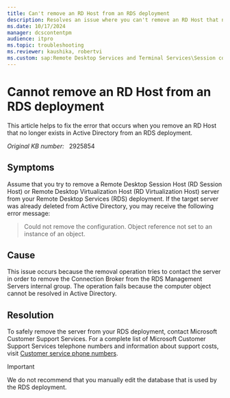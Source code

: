 ```yaml
---
title: Can't remove an RD Host from an RDS deployment
description: Resolves an issue where you can't remove an RD Host that no longer exists in Active Directory from an RDS deployment.
ms.date: 10/17/2024
manager: dcscontentpm
audience: itpro
ms.topic: troubleshooting
ms.reviewer: kaushika, robertvi
ms.custom: sap:Remote Desktop Services and Terminal Services\Session connectivity, csstroubleshoot
---
```

# Cannot remove an RD Host from an RDS deployment

This article helps to fix the error that occurs when you remove an RD Host that no longer exists in Active Directory from an RDS deployment.

_Original KB number:_ &nbsp; 2925854

## Symptoms

Assume that you try to remove a Remote Desktop Session Host (RD Session Host) or Remote Desktop Virtualization Host (RD Virtualization Host) server from your Remote Desktop Services (RDS) deployment. If the target server was already deleted from Active Directory, you may receive the following error message:

> Could not remove the configuration. Object reference not set to an instance of an object.

## Cause

This issue occurs because the removal operation tries to contact the server in order to remove the Connection Broker from the RDS Management Servers internal group. The operation fails because the computer object cannot be resolved in Active Directory.

## Resolution

To safely remove the server from your RDS deployment, contact Microsoft Customer Support Services. For a complete list of Microsoft Customer Support Services telephone numbers and information about support costs, visit [Customer service phone numbers](https://support.microsoft.com/topic/global-customer-service-phone-numbers-c0389ade-5640-e588-8b0e-28de8afeb3f2).

> [!IMPORTANT]
> We do not recommend that you manually edit the database that is used by the RDS deployment.
